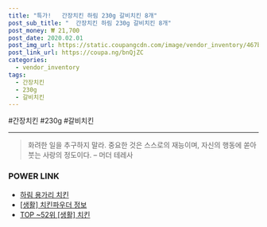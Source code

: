 ```yaml
--- 
title: "특가!   간장치킨 하림 230g 갈비치킨 8개" 
post_sub_title: "  간장치킨 하림 230g 갈비치킨 8개" 
post_money: ₩ 21,700 
post_date: 2020.02.01 
post_img_url: https://static.coupangcdn.com/image/vendor_inventory/467b/0a8500b08b3fbd9eea2510f92e68b4934b16690e93e59d7623c22be0056e.jpg 
post_link_url: https://coupa.ng/bnQjZC 
categories: 
  - vendor_inventory 
tags: 
  - 간장치킨 
  - 230g 
  - 갈비치킨 
--- 
```

  #간장치킨 #230g #갈비치킨 
<hr> 

> 화려한 일을 추구하지 말라. 중요한 것은 스스로의 재능이며, 자신의 행동에 쏟아 붓는 사랑의 정도이다. – 머더 테레사 


### POWER LINK

* <a href="https://blog.naver.com/fasyy4321/221792265591" target="_blank">하림 용가리 치킨</a>
* <a href="https://blog.naver.com/sakai111/221758650881" target="_blank"> [생활] 치킨파우더 정보 </a>
* <a href="https://blog.naver.com/an0733/221792104748" target="_blank"> TOP ~52위 [생활] 치킨</a>
